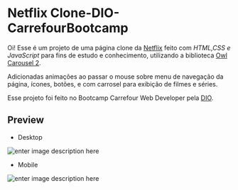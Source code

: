 # Netflix Clone-DIO-CarrefourBootcamp 

Oi! Esse é um projeto de uma página clone da [Netflix](https://github.com/Netflix) feito com *HTML,CSS e JavaScript* para fins de estudo e conhecimento, utilizando a biblioteca [Owl Carousel 2](https://owlcarousel2.github.io/OwlCarousel2/index.html). 

Adicionadas animações ao passar o mouse sobre menu de navegação da página, ícones, botões, e com carrosel para exibição de filmes e séries.


Esse projeto foi feito no Bootcamp Carrefour Web Developer pela [DIO](https://github.com/digitalinnovationone).


##  Preview

- Desktop

![enter image description here]()




- Mobile

![enter image description here]()
